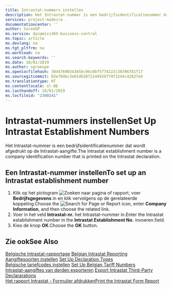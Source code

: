 ```yaml
---
title: Intrastat-nummers instellen
description: Het Intrastat-nummer is een bedrijfsidentificatienummer dat wordt afgedrukt op de Intrastat-aangifte.
services: project-madeira
documentationcenter: ''
author: SorenGP
ms.service: dynamics365-business-central
ms.topic: article
ms.devlang: na
ms.tgt_pltfrm: na
ms.workload: na
ms.search.keywords: ''
ms.date: 10/01/2019
ms.author: sgroespe
ms.openlocfilehash: 30d47690343b5bc96c0bf5774222c38706781f17
ms.sourcegitcommit: 02e704bc3e01d62072144919774f1244c42827e4
ms.translationtype: HT
ms.contentlocale: nl-BE
ms.lasthandoff: 10/01/2019
ms.locfileid: "2300241"
---
```

# <a name="set-up-intrastat-establishment-numbers"></a><span data-ttu-id="68a9e-103">Intrastat-nummers instellen</span><span class="sxs-lookup"><span data-stu-id="68a9e-103">Set Up Intrastat Establishment Numbers</span></span>
<span data-ttu-id="68a9e-104">Het Intrastat-nummer is een bedrijfsidentificatienummer dat wordt afgedrukt op de Intrastat-aangifte.</span><span class="sxs-lookup"><span data-stu-id="68a9e-104">The Intrastat establishment number is a company identification number that is printed on the Intrastat declaration.</span></span>  

## <a name="to-set-up-an-intrastat-establishment-number"></a><span data-ttu-id="68a9e-105">Een Intrastat-nummer instellen</span><span class="sxs-lookup"><span data-stu-id="68a9e-105">To set up an Intrastat establishment number</span></span>  

1.  <span data-ttu-id="68a9e-106">Klik op het pictogram ![Zoeken naar pagina of rapport](../../media/ui-search/search_small.png "pictogram Zoeken naar pagina of rapport"), voer **Bedrijfsgegevens** in en klik vervolgens op de gerelateerde koppeling.</span><span class="sxs-lookup"><span data-stu-id="68a9e-106">Choose the ![Search for Page or Report](../../media/ui-search/search_small.png "Search for Page or Report icon") icon, enter **Company Information**, and then choose the related link.</span></span>  
2.  <span data-ttu-id="68a9e-107">Voer in het veld **Intrastat-nr.** het Intrastat-nummer in.</span><span class="sxs-lookup"><span data-stu-id="68a9e-107">Enter the Intrastat establishment number in the **Intrastat Establishment No.**</span></span> <span data-ttu-id="68a9e-108">invoeren.</span><span class="sxs-lookup"><span data-stu-id="68a9e-108">field.</span></span>  
3.  <span data-ttu-id="68a9e-109">Kies de knop **OK**.</span><span class="sxs-lookup"><span data-stu-id="68a9e-109">Choose the **OK** button.</span></span>  
  
## <a name="see-also"></a><span data-ttu-id="68a9e-110">Zie ook</span><span class="sxs-lookup"><span data-stu-id="68a9e-110">See Also</span></span>  
 <span data-ttu-id="68a9e-111">[Belgische Intrastat-rapportage](belgian-intrastat-reporting.md) </span><span class="sxs-lookup"><span data-stu-id="68a9e-111">[Belgian Intrastat Reporting](belgian-intrastat-reporting.md) </span></span>  
 <span data-ttu-id="68a9e-112">[Aangiftesoorten instellen](how-to-set-up-declaration-types.md) </span><span class="sxs-lookup"><span data-stu-id="68a9e-112">[Set Up Declaration Types](how-to-set-up-declaration-types.md) </span></span>  
 <span data-ttu-id="68a9e-113">[Belgische tariefcodes instellen](how-to-set-up-belgian-tariff-numbers.md) </span><span class="sxs-lookup"><span data-stu-id="68a9e-113">[Set Up Belgian Tariff Numbers](how-to-set-up-belgian-tariff-numbers.md) </span></span>  
 <span data-ttu-id="68a9e-114">[Intrastat-aangiftes van derden exporteren](how-to-export-intrastat-third-party-declararations.md) </span><span class="sxs-lookup"><span data-stu-id="68a9e-114">[Export Intrastat Third-Party Declararations](how-to-export-intrastat-third-party-declararations.md) </span></span>  
 [<span data-ttu-id="68a9e-115">Het rapport Intrastat - Formulier afdrukken</span><span class="sxs-lookup"><span data-stu-id="68a9e-115">Print the Intrastat Form Report</span></span>](how-to-print-the-intrastat-form-report.md)

